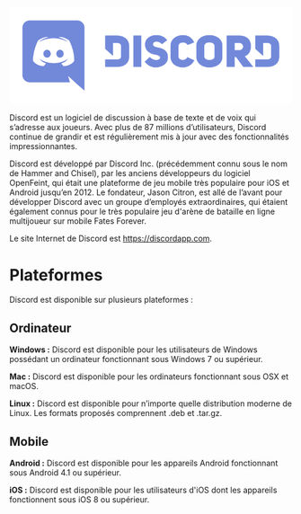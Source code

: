 <!--TITLE: [FR] Discord -->

![Logo](/uploads/discord/logo.png "Logo")

Discord est un logiciel de discussion à base de texte et de voix qui s’adresse aux joueurs. Avec plus de 87 millions d’utilisateurs, Discord continue de grandir et est régulièrement mis à jour avec des fonctionnalités impressionnantes.

Discord est développé par Discord Inc. (précédemment connu sous le nom de Hammer and Chisel), par les anciens développeurs du logiciel OpenFeint, qui était une plateforme de jeu mobile très populaire pour iOS et Android jusqu’en 2012. Le fondateur, Jason Citron, est allé de l’avant pour développer Discord avec un groupe d’employés extraordinaires, qui étaient également connus pour le très populaire jeu d'arène de bataille en ligne multijoueur sur mobile Fates Forever.

Le site Internet de Discord est https://discordapp.com.

# Plateformes
Discord est disponible sur plusieurs plateformes : 

## Ordinateur
**Windows :** Discord est disponible pour les utilisateurs de Windows possédant un ordinateur fonctionnant sous Windows 7 ou supérieur. 

**Mac :** Discord est disponible pour les ordinateurs fonctionnant sous OSX et macOS.

**Linux :** Discord est disponible pour n’importe quelle distribution moderne de Linux. Les formats proposés comprennent .deb et .tar.gz.

## Mobile
**Android :** Discord est disponible pour les appareils Android fonctionnant sous Android 4.1 ou supérieur.

**iOS :** Discord est disponible pour les utilisateurs d'iOS dont les appareils fonctionnent sous iOS 8 ou supérieur. 